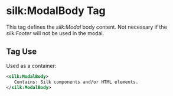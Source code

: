 # silk:ModalBody Tag
This tag defines the *silk:Modal* body content. Not necessary if the *silk:Footer* will not be used in the modal.

## Tag Use
Used as a container:
```xml
<silk:ModalBody>
   Contains: Silk components and/or HTML elements.
</silk:ModalBody>
```
